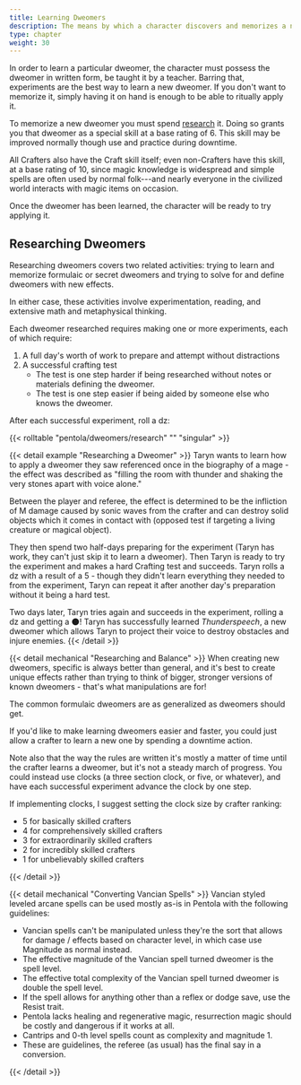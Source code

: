 ```yaml
---
title: Learning Dweomers
description: The means by which a character discovers and memorizes a new dweomer
type: chapter
weight: 30
---
```


In order to learn a particular dweomer, the character must possess the dweomer in written form, be taught it by a teacher.
Barring that, experiments are the best way to learn a new dweomer.
If you don't want to memorize it, simply having it on hand is enough to be able to ritually apply it.

To memorize a new dweomer you must spend [research](#researching-dweomers) it.
Doing so grants you that dweomer as a special skill at a base rating of 6.
This skill may be improved normally though use and practice during downtime.

All Crafters also have the Craft skill itself; even non-Crafters have this skill, at a base rating of 10, since magic knowledge is widespread and simple spells are often used by normal folk---and nearly everyone in the civilized world interacts with magic items on occasion.

Once the dweomer has been learned, the character will be ready to try applying it.

## Researching Dweomers

Researching dweomers covers two related activities: trying to learn and memorize formulaic or secret dweomers and trying to solve for and define dweomers with new effects.

In either case, these activities involve experimentation, reading, and extensive math and metaphysical thinking.

Each dweomer researched requires making one or more experiments, each of which require:

1. A full day's worth of work to prepare and attempt without distractions
1. A successful crafting test
   - The test is one step harder if being researched without notes or materials defining the dweomer.
   - The test is one step easier if being aided by someone else who knows the dweomer.

After each successful experiment, roll a dz:

{{< rolltable "pentola/dweomers/research" "" "singular" >}}

{{< detail example "Researching a Dweomer" >}}
Taryn wants to learn how to apply a dweomer they saw referenced once in the biography of a mage - the effect was described as "filling the room with thunder and shaking the very stones apart with voice alone."

Between the player and referee, the effect is determined to be the infliction of M damage caused by sonic waves from the crafter and can destroy solid objects which it comes in contact with (opposed test if targeting a living creature or magical object).

They then spend two half-days preparing for the experiment (Taryn has work, they can't just skip it to learn a dweomer).
Then Taryn is ready to try the experiment and makes a hard Crafting test and succeeds.
Taryn rolls a dz with a result of a 5 - though they didn't learn everything they needed to from the experiment, Taryn can repeat it after another day's preparation without it being a hard test.

Two days later, Taryn tries again and succeeds in the experiment, rolling a dz and getting a 🌑!
Taryn has successfully learned _Thunderspeech_, a new dweomer which allows Taryn to project their voice to destroy obstacles and injure enemies.
{{< /detail >}}

{{< detail mechanical "Researching and Balance" >}}
When creating new dweomers, specific is always better than general, and it's best to create unique effects rather than trying to think of bigger, stronger versions of known dweomers - that's what manipulations are for!

The common formulaic dweomers are as generalized as dweomers should get.

If you'd like to make learning dweomers easier and faster, you could just allow a crafter to learn a new one by spending a downtime action.

Note also that the way the rules are written it's mostly a matter of time until the crafter learns a dweomer, but it's not a steady march of progress.
You could instead use clocks (a three section clock, or five, or whatever), and have each successful experiment advance the clock by one step.

If implementing clocks, I suggest setting the clock size by crafter ranking:

+ 5 for basically skilled crafters
+ 4 for comprehensively skilled crafters
+ 3 for extraordinarily skilled crafters
+ 2 for incredibly  skilled crafters
+ 1 for unbelievably skilled crafters

{{< /detail >}}

{{< detail mechanical "Converting Vancian Spells" >}}
Vancian styled leveled arcane spells can be used mostly as-is in Pentola with the following guidelines:

+ Vancian spells can't be manipulated unless they're the sort that allows for damage / effects based on character level, in which case use Magnitude as normal instead.
+ The effective magnitude of the Vancian spell turned dweomer is the spell level.
+ The effective total complexity of the Vancian spell turned dweomer is double the spell level.
+ If the spell allows for anything other than a reflex or dodge save, use the Resist trait.
+ Pentola lacks healing and regenerative magic, resurrection magic should be costly and dangerous if it works at all.
+ Cantrips and 0-th level spells count as complexity and magnitude 1.
+ These are guidelines, the referee (as usual) has the final say in a conversion.

{{< /detail >}}
